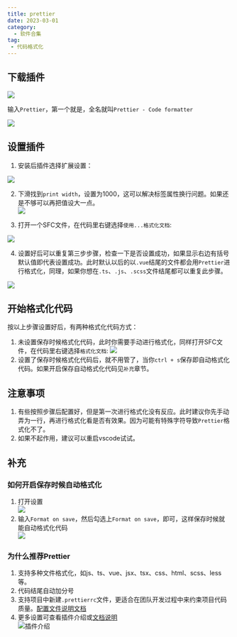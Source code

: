 ```yaml
---
title: prettier
date: 2023-03-01
category:
  - 软件合集
tag:
 - 代码格式化
---
```


## 下载插件

![](../img/choose-extension.png)  

输入`Prettier`，第一个就是，全名就叫`Prettier - Code formatter`

![](../img/prettier.png)  

## 设置插件

1. 安装后插件选择扩展设置：

![](../img/settings.png)  

2. 下滑找到`print width`，设置为1000，这可以解决标签属性换行问题。如果还是不够可以再把值设大一点。  
![](../img/print-width.png)  

3. 打开一个SFC文件，在代码里右键选择`使用...格式化文档`:

![](../img/format-docs.png)  

4. 设置好后可以重复第三步步骤，检查一下是否设置成功，如果显示右边有括号默认值即代表设置成功。此时默认以后的以`.vue`结尾的文件都会用`Prettier`进行格式化，同理，如果你想在`.ts`、`.js`、`.scss`文件结尾都可以重复此步骤。

![](../img/format-default.png)  

## 开始格式化代码
按以上步骤设置好后，有两种格式化代码方式：
1. 未设置保存时候格式化代码，此时你需要手动进行格式化，同样打开SFC文件，在代码里右键选择`格式化文档`:
![](../img/format-by-hand.png)  
2. 设置了保存时候格式化代码后，就不用管了，当你`ctrl + s`保存即自动格式化代码。如果开启保存自动格式化代码见`补充`章节。

## 注意事项

1. 有些按照步骤后配置好，但是第一次进行格式化没有反应。此时建议你先手动弄为一行，再进行格式化看是否有效果。因为可能有特殊字符导致`Prettier`格式化不了。
2. 如果不起作用，建议可以重启vscode试试。

## 补充

### 如何开启保存时候自动格式化
1. 打开设置  
![](./.img/open-settings.png)
2. 输入`Format on save`，然后勾选上`Format on save`，即可，这样保存时候就能自动格式化代码  
![](../img/format-on-save.png)

### 为什么推荐Prettier
1. 支持多种文件格式化，如js、ts、vue、jsx、tsx、css、html、scss、less等。
2. 代码结尾自动加分号
3. 支持项目中新建`.prettierrc`文件，更适合在团队开发过程中来约束项目代码质量。[配置文件说明文档](https://prettier.io/docs/en/configuration.html)
4. 更多设置可查看插件介绍或[文档说明](https://prettier.io/)  
![插件介绍](../img/plugins-details.png)
